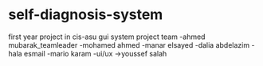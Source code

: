 # self-diagnosis-system
first year project in cis-asu
gui system
project team
-ahmed mubarak_teamleader
-mohamed ahmed
-manar elsayed
-dalia abdelazim
-hala esmail
-mario karam
-ui/ux ->youssef salah 
